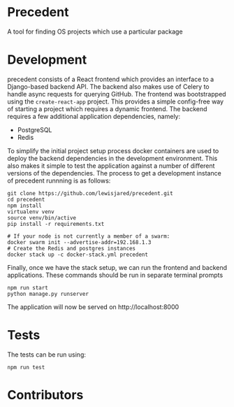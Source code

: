 # Precedent
A tool for finding OS projects which use a particular package


# Development
precedent consists of a React frontend which provides an interface to a Django-based backend API. The backend also makes use of Celery to handle async
requests for querying GitHub. The frontend was bootstrapped using the `create-react-app` project. This provides a simple config-free way of starting a 
project which requires a dynamic frontend. The backend requires a few additional application dependencies, namely:
* PostgreSQL
* Redis

To simplify the initial project setup process docker containers are used to deploy the backend dependencies in the development environment. This also 
makes it simple to test the application against a number of different versions of the dependencies. The process to get a development instance of 
precedent runnning is as follows:

    git clone https://github.com/lewisjared/precedent.git
    cd precedent
    npm install
    virtualenv venv
    source venv/bin/active
    pip install -r requirements.txt

    # If your node is not currently a member of a swarm:
    docker swarm init --advertise-addr=192.168.1.3
    # Create the Redis and postgres instances
    docker stack up -c docker-stack.yml precedent
    
Finally, once we have the stack setup, we can run the frontend and backend applications. These commands should be run in separate terminal prompts

    npm run start
    python manage.py runserver
    
The application will now be served on http://localhost:8000


# Tests
The tests can be run using:

    npm run test

# Contributors
